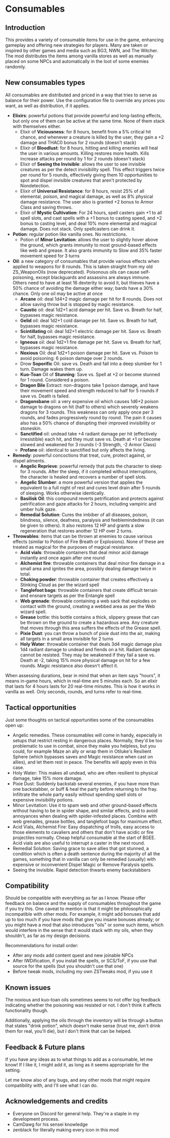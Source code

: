 # Consumables

## Introduction

This provides a variety of consumable items for use in the game, enhancing gameplay and offering new strategies for players. Many are taken or inspired by other games and media such as BG3, NWN, and The Witcher. The mod distributes the items among vanilla stores as well as manually placed on some NPCs and automatically in the loot of some enemies randomly.

## New consumables types

All consumables are distributed and priced in a way that tries to serve as balance for their power. Use the configuration file to override any prices you want, as well as distribution, if it applies.

- **Elixirs**: powerful potions that provide powerful and long-lasting effects, but only one of them can be active at the same time. None of them stack with themselves either.
  - Elixir of **Viciousness**: for 8 hours, benefit from a 5% critical hit chance, and whenever a creature is killed by the user, they gain a +2 damage and THAC0 bonus for 2 rounds (doesn't stack)
  - Elixir of **Bloodlust**: for 8 hours, hitting and killing enemies will heal the user in various amounts. Killing restores more health. Kills increase attacks per round by 1 for 2 rounds (doesn't stack)
  - Elixir of **Seeing the Invisible**: allows the user to see invisible creatures as per the detect invisibility spell. This effect triggers twice per round for 5 rounds, effectively giving them 10 opportunities to spot and dispel invisible creatures that aren't protected by Nondetection.
  - Elixir of **Universal Resistance**: for 8 hours, resist 25% of all elemental, poison, and magical damage, as well as 8% physical damage resistance. The user also is granted +2 bonus to Armor Class and saving throws.
  - Elixir of **Mystic Cultivation**: For 24 hours, spell casters gain +1 to all spell slots, and cast spells with a +1 bonus to casting speed, and +2 bonus to casting level, and deal 10% more elemental and magical damage. Does not stack. Only spellcasters can drink it.
- **Potion**: regular potion like vanilla ones. No restrictions.
  - Potion of **Minor Levitation**: allows the user to slightly hover above the ground, which grants immunity to most ground-based effects like web and grease. It also grants immunity to Slow and 35% faster movement speed for 3 turns
- **Oil**: a new category of consumables that provide various effects when applied to weapons for 8 rounds. This is taken straight from my old ZS_WeaponOils (now deprecated). Poisonous oils can cause self-poisoning, except blackguards and assassins are always immune. Others need to have at least 16 dexterity to avoid it, but thieves have a 50% chance of avoiding the damage either way; bards have a 30% chance. Only one oil may be active at once
  - **Arcane** oil: deal 1d4+2 magic damage per hit for 8 rounds. Does not allow saving throw but is stopped by magic resistance.
  - **Caustic** oil: deal 1d2+1 acid damage per hit. Save vs. Breath for half, bypasses magic resistance.
  - **Gelid** oil: deal 1d2+1 cold damage per hit. Save vs. Breath for half, bypasses magic resistance.
  - **Scintillating** oil: deal 1d2+1 electric damage per hit. Save vs. Breath for half, bypasses magic resistance.
  - **Igneous** oil: deal 1d2+1 fire damage per hit. Save vs. Breath for half, bypasses magic resistance.
  - **Noxious** Oil: deal 1d2+1 poison damage per hit. Save vs. Poison to avoid poisoning: 6 poison damage over 2 rounds.
  - Drow **Soporific** Oil: save vs. Death and fall into a deep slumber for 1 turn. Damage wakes them up.
  - **Kuo-Toan** Oil of **Stunning**: Save vs. Spell at +2 or become stunned for 1 round. Considered a poison.
  - **Dragon Bile** Extract: non-dragons take 1 poison damage, and have their movement speed and strength reduced to half for 5 rounds if save vs. Death is failed.
  - **Dragonsbane** oil: a very expensive oil which causes 1d6+2 poison damage to dragons on hit (half to others) which severely weakens dragons for 3 rounds. This weakness can only apply once per 3 rounds, and fades progressively round by round. The pain it causes also has a 50% chance of disrupting their improved invisibility or stoneskin.
  - **Sanctified** oil: undead take +4 radiant damage per hit (effectively irresistible) each hit, and they must save vs. Death at +1 or become slowed and weakened for 3 rounds (-3 Strength, -2 Armor Class)
  - **Profane** oil: identical to sanctified but only affects the living.
- **Remedy**: powerful concoctions that treat, cure, protect against, or dispel ailments.
  - **Angelic Reprieve**: powerful remedy that puts the character to sleep for 3 rounds. After the sleep, if it completed without interruptions, the character is healed and recovers a number of spell slots.
  - **Angelic Slumber**: a more powerful version that applies the equivalent to a full night of rest and cures level drain after 5 rounds of sleeping. Works otherwise identically.
  - **Basilisk Oil**: this compound reverts petrification and protects against petrification and gaze attacks for 2 hours, including vampiric and umber hulk gaze.
  - **Remedial Solution**: Cures the imbiber of all diseases, poison, blindness, silence, deafness, paralysis and feeblemindedness (it can be given to others). It also restores 12 HP and grants a slow regeneration that restores another 12 HP over 2 turns.
- **Throwables**: items that can be thrown at enemies to cause various effects (similar to Potion of Fire Breath or Explosions). None of these are treated as magical for the purposes of magical resistance.
  - **Acid vials**: throwable containers that deal minor acid damage instantly and once again after one round
  - **Alchemist fire**: throwable containers that deal minor fire damage in a small area and ignites the area, possibly dealing damage twice in total.
  - **Choking powder**: throwable container that creates effectively a Stinking Cloud as per the wizard spell
  - **Tanglefoot bags**: throwable containers that create difficult terrain and ensnare targets as per the Entangle spell
  - **Web grenade**: throwable containing a web sack that explodes on contact with the ground, creating a webbed area as per the Web wizard spell.
  - **Grease** bottle: this bottle contains a thick, slippery grease that can be thrown on the ground to create a hazardous area. Any creature that moves through this area suffers the effects of the Grease spell.
  - **Pixie Dust**: you can throw a bunch of pixie dust into the air, making all targets in a small area invisible for 2 turns
  - **Holy Water**: throwable container that deals 3d4 magic damage plus 1d4 radiant damage to undead and fiends on a hit. Radiant damage cannot be resisted. They may be weakened if they fail a save vs. Death at -2, taking 15% more physical damage on hit for a few rounds. Magic resistance also doesn't affect it.

When assessing durations, bear in mind that when an item says "hours", it means in-game hours, which in real-time are 5 minutes each. So an elixir that lasts for 4 hours lasts for 20 real-time minutes. This is how it works in vanilla as well. Only seconds, rounds, and turns refer to real-time.

## Tactical opportunities

Just some thoughts on tactical opportunities some of the consumables open up:

- Angelic remedies. These consumables will come in handy, especially in setups that restrict resting in dangerous places. Normally, they'd be too problematic to use in combat, since they make you helpless, but you could, for example Maze an ally or wrap them in Otiluke's Resilient Sphere (which bypasses saves and Magic resistance when cast on allies), and let them rest in peace. The benefits will apply even in this case.
- Holy Water: This makes all undead, who are often resilient to physical damage, take 15% more damage.
- Pixie Dust: Suddenly backstab several enemies, if you have more than one backstabber, or buff & heal the party before returning to the fray. Infiltrate the whole party easily without spending spell slots or expensive invisibility potions.
- Minor Levitation: Use it to spam web and other ground-based effects without having to be in spider shape, and similar effects, and to avoid annoyances when dealing with spider-infested places. Combine with web grenades, grease bottles, and tanglefoot bags for maximum effect.
- Acid Vials, Alchemist Fire: Easy dispatching of trolls, easy access to those elements to cavaliers and others that don't have acidic or fire projectiles normally. Cheap helpful consumable at the start of BGEE. Acid vials are also useful to interrupt a caster in the next round.
- Remedial Solution: Saving grace to save allies that got stunned, a condition which is often a death sentence during the majority of all the games, something that in vanilla can only be remedied (usually) with expensive or inconvenient Dispel Magic or Remove Paralysis spells.
- Seeing the invisible. Rapid detection thwarts enemy backstabbers

## Compatibility

Should be compatible with everything as far as I know. Please offer feedback on balance and the supply of consumables throughout the game if you try this. One caveat to mention is that it might be philosophically incompatible with other mods. For example, it might add bonuses that add up to too much if you have mods that give you insane bonuses already; or you might have a mod that also introduces "oils" or some such items, which would interfere in the sense that it would stack with my oils, when they shouldn't, as far as my design decisions.

Recommendations for install order:

- After any mods add content quest and new joinable NPCs
- After IWDification, if you install the spells, or SCS/ToF, if you use that source for the spells (but you shouldn't use that one)
- Before tweak mods, including my own ZSTweaks mod, if you use it

## Known issues

The noxious and kuo-toan oils sometimes seems to not offer log feedback indicating whether the poisoning was resisted or not. I don't think it affects functionality though.

Additionally, applying the oils through the inventory will be through a button that states "drink potion", which doesn't make sense (trust me, don't drink them for real, you'll die), but I don't think that can be helped.

## Feedback & Future plans

If you have any ideas as to what things to add as a consumable, let me know! If I like it, I might add it, as long as it seems appropriate for the setting.

Let me know also of any bugs, and any other mods that might require compatibility with, and I'll see what I can do.

## Acknowledgements and credits

- Everyone on Discord for general help. They're a staple in my development process.
- CamDawg for his sensei knowledge
- zenblack for literally making every icon in this mod
